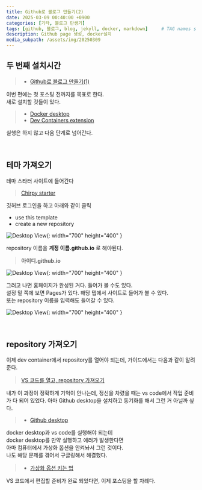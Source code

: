 ```yaml
---
title: Github로 블로그 만들기(2)
date: 2025-03-09 00:40:00 +0900
categories: [기타, 블로그 탄생기]
tags: [github, 블로그, blog, jekyll, docker, markdown]     # TAG names should always be lowercase
description: Github page 생성, docker설치
media_subpath: /assets/img/20250309
---
```


## 두 번째 설치시간
> - [Github로 블로그 만들기(1)](https://ttangu5510.github.io/posts/%EB%B8%94%EB%A1%9C%EA%B7%B8_%EB%A7%8C%EB%93%A4%EA%B8%B0_1/)<br>

이번 편에는 첫 포스팅 전까지를 목표로 한다.<br>
새로 설치할 것들이 있다.
>- [Docker desktop](https://www.docker.com/products/docker-desktop/)<br>
>- [Dev Containers extension](https://marketplace.visualstudio.com/items?itemName=ms-vscode-remote.remote-containers)<br>

실행은 하지 않고 다음 단계로 넘어간다.

<br>

## 테마 가져오기

테마 스타터 사이트에 들어간다
>[Chirpy starter](https://github.com/cotes2020/chirpy-starter)

깃허브 로그인을 하고 아래와 같이 클릭

- use this template
- create a new repository

![Desktop View](1.jpg){: width="700" height="400" }

repository 이름을 **계정 이름.github.io** 로 해야된다.
> **아이디.github.io**

![Desktop View](2.jpg){: width="700" height="400" }

그러고 나면 홈페이지가 완성된 거다. 들어가 볼 수도 있다.<br>
설정 밑 쪽에 보면 Pages가 있다. 해당 탭에서 사이트로 들어가 볼 수 있다.<br>
또는 repository 이름을 입력해도 들어갈 수 있다.

![Desktop View](3.jpg){: width="700" height="400" }

<br>
 

## repository 가져오기

이제 dev container에서 repository를 열어야 되는데, 가이드에서는 다음과 같이 알려준다.<br>
> [VS 코드를 열고, repository 가져오기](https://code.visualstudio.com/docs/devcontainers/containers#_quick-start-open-a-git-repository-or-github-pr-in-an-isolated-container-volume)

내가 이 과정이 정확하게 기억이 안나는데, 정신을 차렸을 때는 vs code에서 작업 준비가 다 되어 있었다. 아마 Github desktop을 설치하고 동기화를 해서 그런 거 아닐까 싶다.
>- [Github desktop](https://desktop.github.com/download/)

docker desktop과 vs code를 실행해야 되는데<br> docker desktop를 만약 실행하고 에러가 발생한다면<br> 아마 컴퓨터에서 가상화 옵션을 안켜놔서 그런 것이다. <br>나도 해당 문제를 겪어서 구글링해서 해결했다.

> - [가상화 옵션 키는 법](https://support.bluestacks.com/hc/ko/articles/360058102252-%EB%B8%94%EB%A3%A8%EC%8A%A4%ED%83%9D-5%EC%9A%A9-%EC%9C%88%EB%8F%84%EC%9A%B0-10%EC%97%90%EC%84%9C-%EA%B0%80%EC%83%81%ED%99%94-VT-%EB%A5%BC-%ED%99%9C%EC%84%B1%ED%99%94%ED%95%98%EB%8A%94-%EB%B0%A9%EB%B2%95)


VS 코드에서 편집할 준비가 완료 되었다면, 이제 포스팅을 할 차례다.

